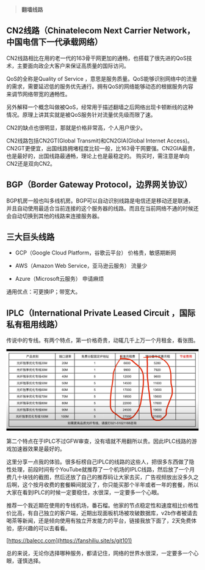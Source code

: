 >**翻墙线路**


## CN2线路（Chinatelecom Next Carrier Network，中国电信下一代承载网络）  


CN2线路相比在用的老一代的163骨干网更加的通畅，也搭载了很先进的QoS技术，主要面向政企大客户来保证高质量的国际访问。  


QoS的全称是Quality of Service ，意思是服务质量。QoS能够识别网络中的流量的需求，需要延迟低的服务优先通行。拥有QoS的网络能够动态的根据服务内容来调节网络带宽的通畅性。  


另外解释一个概念叫做被QoS，经常用于描述翻墙之后网络出现卡顿断线的这种情况。原理上讲其实就是被QoS服务针对流量优先级而限了速。  


CN2的缺点也很明显，那就是价格非常高，个人用户很少。  


CN2线路包括CN2GT(Global Transmit)和CN2GIA(Global Internet Access)。CN2GT更便宜，出国线路拥堵程度比较一般，比163骨干网要强。CN2GIA最贵，也是最好的，出国线路最通畅，理论上也是最稳定的。
购买时，需注意是单向CN2还是双向CN2。  


## BGP（Border Gateway Protocol，边界网关协议）  


BGP机房一般也叫多线机房。BGP可以自动识别线路是电信还是移动还是联通，并且自动使用最适合当前连接的这个服务器的线路。而且在当前网络不通的时候还会自动切换到其他的线路来连接服务器。  


## 三大巨头线路  


- GCP（Google Cloud Platform，谷歌云平台）
  价格贵，敏感期断网

  
- AWS（Amazon Web Service，亚马逊云服务）
  流量少

  
- Azure（Microsoft云服务）
  申请麻烦


通用优点：可更换IP；带宽大。  



## IPLC（International Private Leased Circuit ，国际私有租用线路）  


传说中的专线。有两个特点，第一价格奇贵，动辄几千上万一个月租金，看张图。  


<img src="https://github.com/kxswbj/Hardcore-over-the-wall/blob/main/images/3-1.png" alt="Image" width="900" height="auto">  


第二个特点在于IPLC不过GFW审查，没有墙就不用翻所以贵。因此IPLC线路的游戏加速器效果是最好的。  


这里分享一点我的体验。很多标榜自己IPLC的线路的这些人，把很多东西做了隐性处理，前段时间有个YouTube就推荐了一个机场的IPLC线路，然后放了一个月费几十块钱的截图，然后还放了自己的推荐码让大家去买，广告视频放出没多久之后啊，这个按月收费的套餐瞬间就没了，你只能买那个半年或者一年的套餐，所以大家在看到IPLC的时候一定要稳住，水很深，一定要多一个心眼。    


推荐一个我近期在使用的专线机场，番石榴。他家的节点稳定性和速度相比价格性价比高，有自己独立的客户端，近期出现面板机场被攻破数据库，v2b作者被请去喝茶等新闻，还是倾向使用有独立开发能力的平台，链接我放下面了，2天免费体验，感兴趣的可以去看看。  


[https://balecc.com](https://fanshiliu.site/s/git101)  


总的来说，无论你选择哪种服务，都请记住，网络的世界水很深，一定要多一个心眼，谨慎选择。
